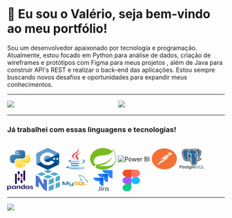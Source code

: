 # 🐼 Eu sou o Valério, seja bem-vindo ao meu portfólio!

Sou um desenvolvedor apaixonado por tecnologia e programação. Atualmente, estou focado em Python para análise de dados, criação de wireframes e protótipos com Figma para meus projetos , além de Java para construir API's REST e realizar o back-end das aplicações. Estou sempre buscando novos desafios e oportunidades para expandir meus conhecimentos.

---

<div style="display: flex; justify-content: space-between; width: 100%;">
  <a href="https://github.com/Dataval/github-readme-stats" style="width: 49%;">
    <img src="https://github-readme-stats.vercel.app/api?username=DataVal&show_icons=true&theme=tokyonight&locale=pt-br" style="width: 59%;" />
  </a>
  <a href="https://github.com/Dataval/convoychat" style="width: 49%;">
    <img src="https://github-readme-stats.vercel.app/api/top-langs/?username=DataVal&layout=donut" style="width: 40%;" />
  </a>
</div>


---

### Já trabalhei com essas linguagens e tecnologias!

<div style="display: inline_block"><br>
  <img align="center" alt="Python" height="50" width="60" src="https://raw.githubusercontent.com/devicons/devicon/master/icons/python/python-original.svg">
  <img align="center" alt="C++" height="50" width="60" src="https://github.com/devicons/devicon/blob/master/icons/cplusplus/cplusplus-original.svg">
  <img align="center" alt="Java" height="50" width="60" src="https://github.com/devicons/devicon/blob/master/icons/java/java-original.svg">
  <img align="center" alt="Spring" height="50" width="60" src="https://github.com/devicons/devicon/blob/master/icons/spring/spring-original.svg">
  <img align="center" alt="Power BI" height="50" width="60" src="https://github.com/marclelijveld/Power-BI-Icons/blob/main/SVG/Power-BI.svg">
  <img align="center" alt="Postman" height="50" width="60" src="https://github.com/devicons/devicon/blob/master/icons/postman/postman-original.svg">
  <img align="center" alt="PostgreSQL" height="50" width="60" src="https://github.com/devicons/devicon/blob/master/icons/postgresql/postgresql-original-wordmark.svg">
  <img align="center" alt="Pandas" height="50" width="60" src="https://github.com/devicons/devicon/blob/master/icons/pandas/pandas-original-wordmark.svg">
  <img align="center" alt="NumPy" height="50" width="60" src="https://github.com/devicons/devicon/blob/master/icons/numpy/numpy-original.svg">
  <img align="center" alt="MySQL" height="50" width="60" src="https://github.com/devicons/devicon/blob/master/icons/mysql/mysql-original-wordmark.svg">
  <img align="center" alt="Jira" height="50" width="60" src="https://github.com/devicons/devicon/blob/master/icons/jira/jira-original-wordmark.svg">
  <img align="center" alt="Figma" height="50" width="60" src="https://github.com/devicons/devicon/blob/master/icons/figma/figma-original.svg">
</div>


---

<div> 
  <a href="https://www.linkedin.com/in/valeriotech" target="_blank"><img src="https://img.shields.io/badge/-LinkedIn-%230077B5?style=for-the-badge&logo=linkedin&logoColor=white" target="_blank"></a> 
</div>
